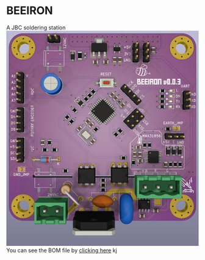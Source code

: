 # BEEIRON
A JBC soldering station
![alt text](https://github.com/Krishnawa/BEEIRON/blob/main/README_IMG/Top_view.png?raw=true)
You can see the BOM file by [clicking here](https://rawcdn.githack.com/Krishnawa/BEEIRON/8fc64078c1fd5ed8496f45e8a351d78156f50b11/BEEIRON%20v0.0.3/bom/ibom.html)
kj
